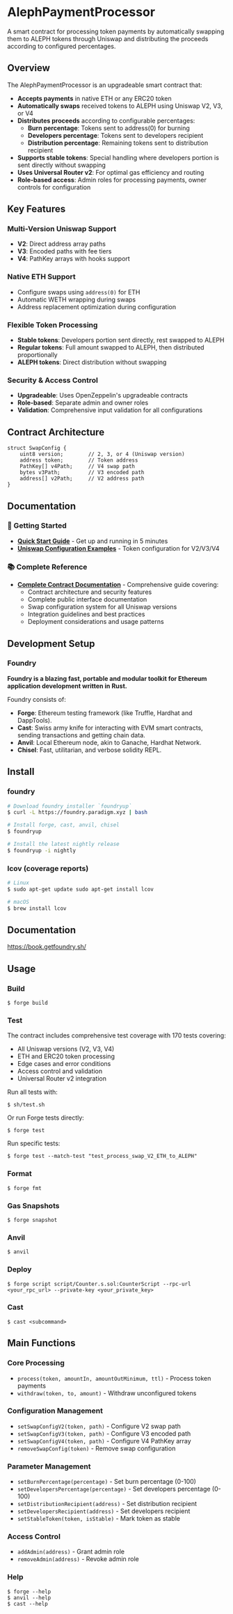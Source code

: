 # AlephPaymentProcessor

A smart contract for processing token payments by automatically swapping them to ALEPH tokens through Uniswap and distributing the proceeds according to configured percentages.

## Overview

The AlephPaymentProcessor is an upgradeable smart contract that:

- **Accepts payments** in native ETH or any ERC20 token
- **Automatically swaps** received tokens to ALEPH using Uniswap V2, V3, or V4
- **Distributes proceeds** according to configurable percentages:
  - **Burn percentage**: Tokens sent to address(0) for burning
  - **Developers percentage**: Tokens sent to developers recipient
  - **Distribution percentage**: Remaining tokens sent to distribution recipient
- **Supports stable tokens**: Special handling where developers portion is sent directly without swapping
- **Uses Universal Router v2**: For optimal gas efficiency and routing
- **Role-based access**: Admin roles for processing payments, owner controls for configuration

## Key Features

### Multi-Version Uniswap Support
- **V2**: Direct address array paths
- **V3**: Encoded paths with fee tiers
- **V4**: PathKey arrays with hooks support

### Native ETH Support
- Configure swaps using `address(0)` for ETH
- Automatic WETH wrapping during swaps
- Address replacement optimization during configuration

### Flexible Token Processing
- **Stable tokens**: Developers portion sent directly, rest swapped to ALEPH
- **Regular tokens**: Full amount swapped to ALEPH, then distributed proportionally
- **ALEPH tokens**: Direct distribution without swapping

### Security & Access Control
- **Upgradeable**: Uses OpenZeppelin's upgradeable contracts
- **Role-based**: Separate admin and owner roles
- **Validation**: Comprehensive input validation for all configurations

## Contract Architecture

```solidity
struct SwapConfig {
    uint8 version;        // 2, 3, or 4 (Uniswap version)
    address token;        // Token address
    PathKey[] v4Path;     // V4 swap path
    bytes v3Path;         // V3 encoded path
    address[] v2Path;     // V2 address path
}
```

## Documentation

### 🚀 Getting Started
- **[Quick Start Guide](./docs/QUICK_START_GUIDE.md)** - Get up and running in 5 minutes
- **[Uniswap Configuration Examples](./docs/UNISWAP_CONFIG_EXAMPLES.md)** - Token configuration for V2/V3/V4

### 📚 Complete Reference
- **[Complete Contract Documentation](./docs/ALEPH_PAYMENT_PROCESSOR_DOCS.md)** - Comprehensive guide covering:
  - Contract architecture and security features
  - Complete public interface documentation
  - Swap configuration system for all Uniswap versions
  - Integration guidelines and best practices
  - Deployment considerations and usage patterns

## Development Setup

### Foundry

**Foundry is a blazing fast, portable and modular toolkit for Ethereum application development written in Rust.**

Foundry consists of:

-   **Forge**: Ethereum testing framework (like Truffle, Hardhat and DappTools).
-   **Cast**: Swiss army knife for interacting with EVM smart contracts, sending transactions and getting chain data.
-   **Anvil**: Local Ethereum node, akin to Ganache, Hardhat Network.
-   **Chisel**: Fast, utilitarian, and verbose solidity REPL.

## Install

### foundry

```sh
# Download foundry installer `foundryup`
$ curl -L https://foundry.paradigm.xyz | bash

# Install forge, cast, anvil, chisel
$ foundryup

# Install the latest nightly release
$ foundryup -i nightly
```

### lcov (coverage reports)

```sh
# Linux
$ sudo apt-get update sudo apt-get install lcov

# macOS
$ brew install lcov
```

## Documentation

https://book.getfoundry.sh/

## Usage

### Build

```shell
$ forge build
```

### Test

The contract includes comprehensive test coverage with 170 tests covering:
- All Uniswap versions (V2, V3, V4)
- ETH and ERC20 token processing
- Edge cases and error conditions
- Access control and validation
- Universal Router v2 integration

Run all tests with:
```shell
$ sh/test.sh
```

Or run Forge tests directly:
```shell
$ forge test
```

Run specific tests:
```shell
$ forge test --match-test "test_process_swap_V2_ETH_to_ALEPH"
```

### Format

```shell
$ forge fmt
```

### Gas Snapshots

```shell
$ forge snapshot
```

### Anvil

```shell
$ anvil
```

### Deploy

```shell
$ forge script script/Counter.s.sol:CounterScript --rpc-url <your_rpc_url> --private-key <your_private_key>
```

### Cast

```shell
$ cast <subcommand>
```

## Main Functions

### Core Processing
- `process(token, amountIn, amountOutMinimum, ttl)` - Process token payments
- `withdraw(token, to, amount)` - Withdraw unconfigured tokens

### Configuration Management
- `setSwapConfigV2(token, path)` - Configure V2 swap path
- `setSwapConfigV3(token, path)` - Configure V3 encoded path  
- `setSwapConfigV4(token, path)` - Configure V4 PathKey array
- `removeSwapConfig(token)` - Remove swap configuration

### Parameter Management
- `setBurnPercentage(percentage)` - Set burn percentage (0-100)
- `setDevelopersPercentage(percentage)` - Set developers percentage (0-100)
- `setDistributionRecipient(address)` - Set distribution recipient
- `setDevelopersRecipient(address)` - Set developers recipient
- `setStableToken(token, isStable)` - Mark token as stable

### Access Control
- `addAdmin(address)` - Grant admin role
- `removeAdmin(address)` - Revoke admin role

### Help

```shell
$ forge --help
$ anvil --help
$ cast --help
```
